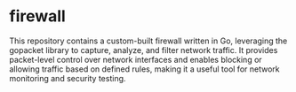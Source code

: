 # firewall
This repository contains a custom-built firewall written in Go, leveraging the gopacket library to capture, analyze, and filter network traffic. It provides packet-level control over network interfaces and enables blocking or allowing traffic based on defined rules, making it a useful tool for network monitoring and security testing.
